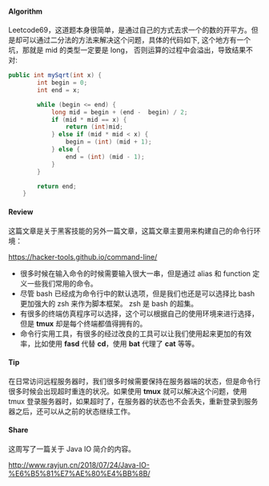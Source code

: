 #### Algorithm

Leetcode69，这道题本身很简单，是通过自己的方式去求一个的数的开平方。但是却可以通过二分法的方法来解决这个问题，具体的代码如下, 这个地方有一个坑，那就是 mid 的类型一定要是 long， 否则运算的过程中会溢出，导致结果不对:

```java
public int mySqrt(int x) {
        int begin = 0;
        int end = x;

        while (begin <= end) {
            long mid = begin + (end -  begin) / 2;
            if (mid * mid == x) {
                return (int)mid;
            } else if (mid * mid < x) {
                begin = (int) (mid + 1);
            } else {
                end = (int) (mid - 1);
            }
        }

        return end;
    }
```

#### Review

这篇文章是关于黑客技能的另外一篇文章，这篇文章主要用来构建自己的命令行环境：

https://hacker-tools.github.io/command-line/

- 很多时候在输入命令的时候需要输入很大一串，但是通过 alias 和 function 定义一些我们常用的命令。
- 尽管 bash 已经成为命令行中的默认选项，但是我们也还是可以选择比 bash 更加强大的 zsh 来作为脚本框架。 zsh 是 bash 的超集。
- 有很多的终端仿真程序可以选择，这个可以根据自己的使用环境来进行选择，但是 **tmux** 却是每个终端都值得拥有的。
- 命令行实用工具，有很多的经过改良的工具可以让我们使用起来更加的有效率，比如使用 **fasd** 代替 **cd**，使用 **bat** 代理了 **cat** 等等。


#### Tip

在日常访问远程服务器时，我们很多时候需要保持在服务器端的状态，但是命令行很多时候会出现超时重连的状况。如果使用 **tmux** 就可以解决这个问题，使用 tmux 登录服务器时，如果超时了，在服务器的状态也不会丢失，重新登录到服务器之后，还可以从之前的状态继续工作。

#### Share

这周写了一篇关于 Java IO 简介的内容。

http://www.rayjun.cn/2018/07/24/Java-IO-%E6%B5%81%E7%AE%80%E4%BB%8B/
